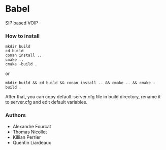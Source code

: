 # Babel

SIP based VOIP

### How to install

```
mkdir build
cd build
conan install ..
cmake ..
cmake -build .
```
or
```
mkdir build && cd build && conan install .. && cmake .. && cmake -build .
```

After that, you can copy default-server.cfg file in build directory, rename it to server.cfg and edit default variables.

### Authors

* Alexandre Fourcat
* Thomas Nicollet
* Killian Perrier
* Quentin Liardeaux
